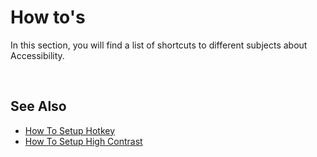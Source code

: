 # How to's
In this section, you will find a list of shortcuts to different subjects about Accessibility.

<br/>

## See Also  

* [How To Setup Hotkey](hotkey.md)
* [How To Setup High Contrast](highkontrast.md)
